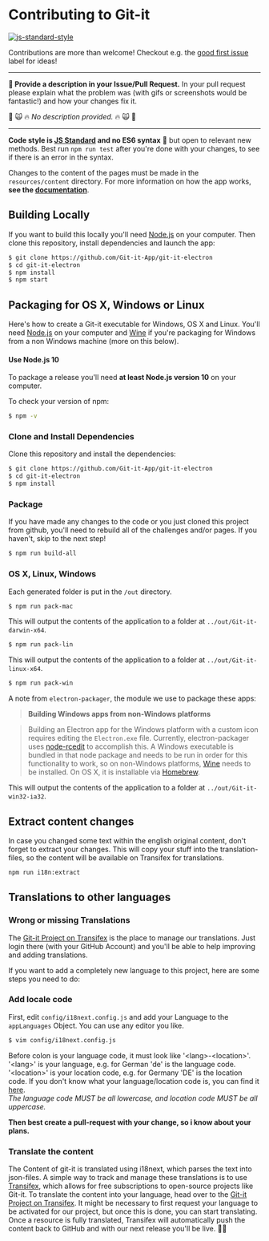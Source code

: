 # Contributing to Git-it

[![js-standard-style](https://img.shields.io/badge/code%20style-standard-brightgreen.svg)](http://standardjs.com/)

Contributions are more than welcome! Checkout e.g. the [good first issue](https://github.com/Git-it-App/git-it-electron/labels/good%20first%20issue) label for ideas!

---

**📣 Provide a description in your Issue/Pull Request.** In your pull request please explain what the problem was (with gifs or screenshots would be fantastic!) and how your changes fix it. 

🚫 🙀 :fire: _No description provided._ :fire: 🙀 🚫

---

**Code style is [JS Standard](http://standardjs.com) and no ES6 syntax** :tada: but open to relevant new methods.
Best run `npm run test` after you're done with your changes, to see if there is an error in the syntax.

Changes to the content of the pages must be made in the `resources/content` directory. For more information on how the app works, **see the [documentation](docs.md)**.

## Building Locally

If you want to build this locally you'll need [Node.js](https://nodejs.org) on your computer. Then clone this repository, install dependencies and launch the app:

```bash
$ git clone https://github.com/Git-it-App/git-it-electron
$ cd git-it-electron
$ npm install
$ npm start
```

## Packaging for OS X, Windows or Linux

Here's how to create a Git-it executable for Windows, OS X and Linux. You'll need [Node.js](https://nodejs.org) on your computer and [Wine](https://www.winehq.org/) if you're packaging for Windows from a non Windows machine (more on this below).

#### Use Node.js 10

To package a release you'll need **at least Node.js version 10** on your computer.

To check your version of npm:

```bash
$ npm -v
```

### Clone and Install Dependencies

Clone this repository and install the dependencies:

```bash
$ git clone https://github.com/Git-it-App/git-it-electron
$ cd git-it-electron
$ npm install
```

### Package

If you have made any changes to the code or you just cloned this project from github,
you'll need to rebuild all of the challenges and/or pages.
If you haven't, skip to the next step!

```bash
$ npm run build-all
```

### OS X, Linux, Windows

Each generated folder is put in the `/out` directory.

```bash
$ npm run pack-mac
```

This will output the contents of the application to a folder at `../out/Git-it-darwin-x64`.

```bash
$ npm run pack-lin
```

This will output the contents of the application to a folder at `../out/Git-it-linux-x64`.
```bash
$ npm run pack-win
```

A note from `electron-packager`, the module we use to package these apps:

> **Building Windows apps from non-Windows platforms**

> Building an Electron app for the Windows platform with a custom icon requires
editing the `Electron.exe` file. Currently, electron-packager uses [node-rcedit](https://github.com/atom/node-rcedit)
to accomplish this. A Windows executable is bundled in that node package and
needs to be run in order for this functionality to work, so on non-Windows
platforms, [Wine](https://www.winehq.org/) needs to be installed. On OS X, it is
installable via [Homebrew](http://brew.sh/).

This will output the contents of the application to a folder at `../out/Git-it-win32-ia32`.

## Extract content changes
In case you changed some text within the english original content, don't forget to extract your changes. This will copy your stuff into the translation-files, so the content will be available on Transifex for translations.
```bash
npm run i18n:extract
```

## Translations to other languages

### Wrong or missing Translations
The [Git-it Project on Transifex](https://www.transifex.com/git-it/git-it-electron) is the place to manage our translations. Just login there (with your GitHub Account) and you'll be able to help improving and adding translations.

If you want to add a completely new language to this project, here are some steps you need to do:

### Add locale code
First, edit `config/i18next.config.js` and add your Language to the `appLanguages` Object. You can use any editor you like.

```bash
$ vim config/i18next.config.js
```

Before colon is your language code, it must look like '\<lang\>-\<location\>'. '\<lang\>' is your language, e.g. for German 'de' is the language code. '\<location\>' is your location code, e.g. for Germany 'DE' is the location code. If you don't know what your language/location code is, you can find it [here](http://www.lingoes.net/en/translator/langcode.htm).  
_The language code *MUST* be all lowercase, and location code *MUST* be all uppercase._

**Then best create a pull-request with your change, so i know about your plans.**

### Translate the content
The Content of git-it is translated using i18next, which parses the text into json-files. A simple way to track and manage these translations is to use [Transifex](https://www.transifex.com), which allows for free subscriptions to open-source projects like Git-it.
To translate the content into your language, head over to the [Git-it Project on Transifex](https://www.transifex.com/git-it/git-it-electron). It might be necessary to first request your language to be activated for our project, but once this is done, you can start translating. Once a resource is fully translated, Transifex will automatically push the content back to GitHub and with our next release you'll be live. :muscle::tada:
